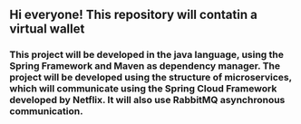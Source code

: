 <h2 align="left">Hi everyone! This repository will contatin a virtual wallet</h2>

<h3 align="left">This project will be developed in the java language, using the Spring Framework and Maven as dependency manager.
The project will be developed using the structure of microservices, which will communicate using the Spring Cloud Framework developed by Netflix.
It will also use RabbitMQ asynchronous communication.</h3>
